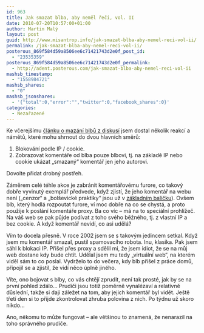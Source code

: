 ```yaml
---
id: 963
title: Jak smazat blba, aby neměl řeči, vol. II
date: 2010-07-20T10:57:00+01:00
author: Martin Malý
layout: post
guid: http://www.misantrop.info/jak-smazat-blba-aby-nemel-reci-vol-ii/
permalink: /jak-smazat-blba-aby-nemel-reci-vol-ii/
posterous_869f584d59a8506ee6c71421743d2e0f_post_id:
  - "23535359"
posterous_869f584d59a8506ee6c71421743d2e0f_permalink:
  - http://adent.posterous.com/jak-smazat-blba-aby-nemel-reci-vol-ii
mashsb_timestamp:
  - "1558984721"
mashsb_shares:
  - "0"
mashsb_jsonshares:
  - '{"total":0,"error":"","twitter":0,"facebook_shares":0}'
categories:
  - Nezařazené
---
```

Ke včerejšímu [článku o mazání blbů z diskusí](http://strucny.misantrop.info/jak-smazat-blba-aby-nemel-reci) jsem dostal několik reakcí a námětů, které mohu shrnout do dvou hlavních směrů:

  1. Blokování podle IP / cookie.
  2. Zobrazovat komentáře od blba pouze blbovi, tj. na základě IP nebo cookie ukázat &#8222;smazaný&#8220; komentář jen jeho autorovi.

Dovolte přidat drobný postřeh.

Záměrem celé téhle akce je zabránit komentářovému furore, co takový dobře vyvinutý exemplář předvede, když zjistí, že jeho komentář na webu není (&#8222;cenzor&#8220; a &#8222;bolševické praktiky&#8220; jsou už v [základním balíčku](http://blok.rozanek.cz/komentarova-sluzba/)). Ovšem blb, který hodlá rozpoutat furore, ví moc dobře na co se chystá, a proto použije k poslání komentáře proxy. Ba co víc &#8211; má na to speciální prohlížeč. Na váš web se pak půjde podívat z toho svého běžného, tj. z vlastní IP a bez cookie. A když komentář nevidí, co asi udělá?

Vím to docela přesně. V roce 2002 jsem se s takovým jedincem setkal. Když jsem mu komentář smazal, pustil spamovacího robota. Inu, klasika. Pak jsem sáhl k blokaci IP. Přišel přes proxy a sdělil mi, že jsem idiot, že se na můj web dostane kdy bude chtít. Udělal jsem mu tedy &#8222;virtuální web&#8220;, na kterém viděl sám to co poslal. Vydrželo to do večera, kdy blb přišel z práce domů, připojil se a zjistil, že vidí něco úplně jiného.

Víte, ono bojovat s blby, co vás chtějí zprudit, není tak prosté, jak by se na první pohled zdálo&#8230; Prudiči jsou totiž poměrně vynalézaví a relativně důslední, takže si dají záležet na tom, aby jejich komentář byl vidět. Ještě třetí den si to přijde zkontrolovat zhruba polovina z nich. Po týdnu už skoro nikdo&#8230;

Ano, někomu to může fungovat &#8211; ale většinou to znamená, že nenarazil na toho správného prudiče.